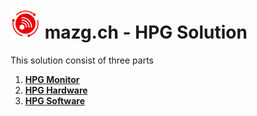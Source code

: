 # <img src="./docs/img/favicon.svg" height="48" width="48"/> mazg.ch - HPG Solution

This solution consist of three parts 
1. [**HPG Monitor**](http://hpg.mazg.ch)
2. [**HPG Hardware**](./hardware)
3. [**HPG Software**](./software)

